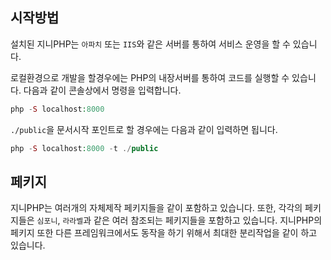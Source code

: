 ## 시작방법
설치된 지니PHP는 `아파치` 또는 `IIS`와 같은 서버를 통하여 서비스 운영을 할 수 있습니다. 

로컬환경으로 개발을 할경우에는 PHP의 내장서버를 통하여 코드를 실행할 수 있습니다.
다음과 같이 콘솔상에서 명령을 입력합니다.

```php
php -S localhost:8000
```

`./public`을 문서시작 포인트로 할 경우에는 다음과 같이 입력하면 됩니다.

```php
php -S localhost:8000 -t ./public
```

## 페키지
지니PHP는 여러개의 자체제작 페키지들을 같이 포함하고 있습니다. 또한, 각각의 페키지들은 `심포니`, `라라벨`과 같은 여러 참조되는 페키지들을 포함하고 있습니다. 
지니PHP의 페키지 또한 다른 프레임워크에서도 동작을 하기 위해서 최대한 분리작업을 같이 하고 있습니다.